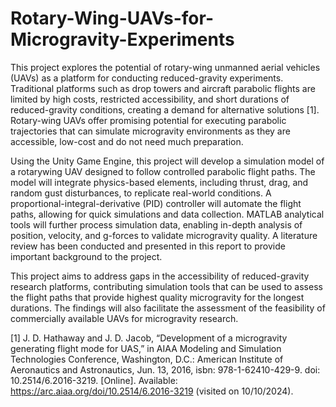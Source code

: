# Rotary-Wing-UAVs-for-Microgravity-Experiments
This project explores the potential of rotary-wing unmanned aerial vehicles (UAVs) as a platform for conducting reduced-gravity experiments. Traditional platforms such as drop
towers and aircraft parabolic flights are limited by high costs, restricted accessibility, and short durations of reduced-gravity conditions, creating a demand for alternative solutions
[1]. Rotary-wing UAVs offer promising potential for executing parabolic trajectories that can simulate microgravity environments as they are accessible, low-cost and do not need much preparation.

Using the Unity Game Engine, this project will develop a simulation model of a rotarywing UAV designed to follow controlled parabolic flight paths. The model will integrate
physics-based elements, including thrust, drag, and random gust disturbances, to replicate real-world conditions. A proportional-integral-derivative (PID) controller will automate
the flight paths, allowing for quick simulations and data collection. MATLAB analytical tools will further process simulation data, enabling in-depth analysis of position, velocity,
and g-forces to validate microgravity quality. A literature review has been conducted and presented in this report to provide important background to the project.

This project aims to address gaps in the accessibility of reduced-gravity research platforms, contributing simulation tools that can be used to assess the flight paths that
provide highest quality microgravity for the longest durations. The findings will also facilitate the assessment of the feasibility of commercially available UAVs for microgravity
research.

[1] J. D. Hathaway and J. D. Jacob, “Development of a microgravity generating flight mode for UAS,” in AIAA Modeling and Simulation Technologies Conference, Washington, D.C.: American Institute of Aeronautics and Astronautics, Jun. 13, 2016, isbn: 978-1-62410-429-9. doi: 10.2514/6.2016-3219. [Online]. Available: https://arc.aiaa.org/doi/10.2514/6.2016-3219 (visited on 10/10/2024).
